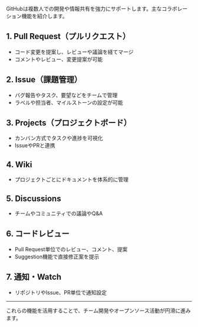 GitHubは複数人での開発や情報共有を強力にサポートします。主なコラボレーション機能を紹介します。

## 1. Pull Request（プルリクエスト）
- コード変更を提案し、レビューや議論を経てマージ
- コメントやレビュー、変更提案が可能

## 2. Issue（課題管理）
- バグ報告やタスク、要望などをチームで管理
- ラベルや担当者、マイルストーンの設定が可能

## 3. Projects（プロジェクトボード）
- カンバン方式でタスクや進捗を可視化
- IssueやPRと連携

## 4. Wiki
- プロジェクトごとにドキュメントを体系的に管理

## 5. Discussions
- チームやコミュニティでの議論やQ&A

## 6. コードレビュー
- Pull Request単位でのレビュー、コメント、提案
- Suggestion機能で直接修正案を提示

## 7. 通知・Watch
- リポジトリやIssue、PR単位で通知設定

---

これらの機能を活用することで、チーム開発やオープンソース活動が円滑に進みます。